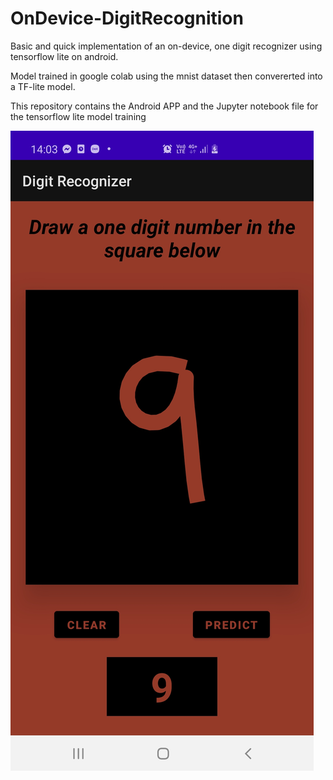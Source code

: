 # OnDevice-DigitRecognition
Basic and quick implementation of an on-device, one digit recognizer using tensorflow lite on android.

Model trained in google colab using the mnist dataset then convererted into a TF-lite model.

This repository contains the Android APP and the Jupyter notebook file for the tensorflow lite model training 

![alt text](https://github.com/Moufdi96/OnDevice-DigitRecognition/blob/main/AndroidApp/app_screenshot.jpg)

